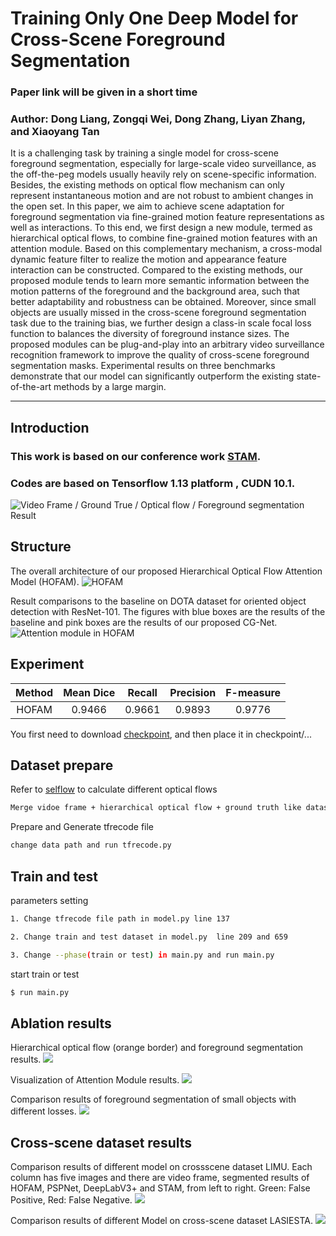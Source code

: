 # Training Only One Deep Model for Cross-Scene Foreground Segmentation

### Paper link will be given in a short time
### Author: Dong Liang, Zongqi Wei, Dong Zhang, Liyan Zhang, and Xiaoyang Tan

It is a challenging task by training a single model for cross-scene foreground segmentation, especially for large-scale video surveillance, as the off-the-peg models usually heavily rely on scene-specific information. Besides, the existing methods on optical flow mechanism can only represent instantaneous motion and are not robust to ambient changes in the open set. In this paper, we aim to achieve scene adaptation for foreground segmentation via fine-grained motion feature representations as well as interactions. To this end, we first design a new module, termed as hierarchical optical flows, to combine fine-grained motion features with an attention module. Based on this complementary mechanism, a cross-modal dynamic feature filter to realize the motion and appearance feature interaction can be constructed. Compared to the existing methods, our proposed module tends to learn more semantic information between the motion patterns of the foreground and the background area, such that better adaptability and robustness can be obtained. Moreover, since small objects are usually missed in the cross-scene foreground segmentation task due to the training bias, we further design a class-in scale focal loss function to balances the diversity of foreground instance sizes. The proposed modules can be plug-and-play into an arbitrary video surveillance recognition framework to improve the quality of cross-scene foreground segmentation masks. Experimental results on three benchmarks demonstrate that our model can significantly outperform the existing state-of-the-art methods by a large margin.

****
## Introduction
### This work is based on our conference work [STAM](https://www.mdpi.com/1424-8220/19/23/5142).
### Codes are based on Tensorflow 1.13 platform , CUDN 10.1.

![Video Frame / Ground True / Optical flow / Foreground segmentation Result](https://weizongqi.github.io/HOFAM/show/test_0055.png)

## Structure
The overall architecture of our proposed Hierarchical Optical Flow Attention Model (HOFAM).
![HOFAM](/show/hofam.png)

 Result comparisons to the baseline on DOTA dataset for oriented object detection with ResNet-101. The figures with blue boxes are the results of the baseline and pink boxes are the results of our proposed CG-Net.
![Attention module in HOFAM](/show/atten.png)

## Experiment

|Method|Mean Dice|Recall|Precision|F-measure|
|:---:|:---:|:---:|:---:|:---:|
|HOFAM|0.9466|0.9661|0.9893|0.9776|

You first need to download [checkpoint](https://drive.google.com/file/d/1RodI2WjeG7X28T1kSTRppGmvSX95CUO8/view?usp=sharing), and then place it in checkpoint/...


## Dataset prepare
Refer to [selflow](https://github.com/ppliuboy/SelFlow) to calculate different optical flows
```sh
Merge vidoe frame + hierarchical optical flow + ground truth like dataset/demo_data/test_000155.png
```
Prepare and Generate tfrecode file
```sh
change data path and run tfrecode.py
```

## Train and test
parameters setting
```sh
1. Change tfrecode file path in model.py line 137

2. Change train and test dataset in model.py  line 209 and 659

3. Change --phase(train or test) in main.py and run main.py

```
start train or test
```sh
$ run main.py
```

## Ablation results
Hierarchical optical flow (orange border) and foreground segmentation results.
![](/show/hop.png)

Visualization of Attention Module results.
![](/show/seg_atten.png)

Comparison results of foreground segmentation of
small objects with different losses.
![](/show/seg_loss.png)

## Cross-scene dataset results
Comparison results of different model on crossscene dataset LIMU. Each column has five images and there are video frame, segmented results of HOFAM, PSPNet,
DeepLabV3+ and STAM, from left to right. Green: False Positive, Red: False Negative.
![](/show/seg_limu.png)

Comparison results of different Model on cross-scene
dataset LASIESTA.
![](/show/seg_la.png)